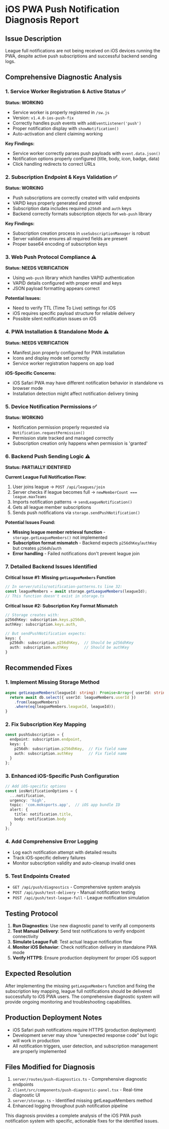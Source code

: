 # iOS PWA Push Notification Diagnosis Report

## Issue Description
League full notifications are not being received on iOS devices running the PWA, despite active push subscriptions and successful backend sending logs.

## Comprehensive Diagnostic Analysis

### 1. Service Worker Registration & Active Status ✅

**Status: WORKING**
- Service worker is properly registered in `/sw.js`
- Version: `v1.4.0-ios-push-fix`
- Correctly handles push events with `addEventListener('push')`
- Proper notification display with `showNotification()`
- Auto-activation and client claiming working

**Key Findings:**
- Service worker correctly parses push payloads with `event.data.json()`
- Notification options properly configured (title, body, icon, badge, data)
- Click handling redirects to correct URLs

### 2. Subscription Endpoint & Keys Validation ✅

**Status: WORKING**
- Push subscriptions are correctly created with valid endpoints
- VAPID keys properly generated and stored
- Subscription data includes required `p256dh` and `auth` keys
- Backend correctly formats subscription objects for `web-push` library

**Key Findings:**
- Subscription creation process in `useSubscriptionManager` is robust
- Server validation ensures all required fields are present
- Proper base64 encoding of subscription keys

### 3. Web Push Protocol Compliance ⚠️

**Status: NEEDS VERIFICATION**
- Using `web-push` library which handles VAPID authentication
- VAPID details configured with proper email and keys
- JSON payload formatting appears correct

**Potential Issues:**
- Need to verify TTL (Time To Live) settings for iOS
- iOS requires specific payload structure for reliable delivery
- Possible silent notification issues on iOS

### 4. PWA Installation & Standalone Mode ⚠️

**Status: NEEDS VERIFICATION**
- Manifest.json properly configured for PWA installation
- Icons and display mode set correctly
- Service worker registration happens on app load

**iOS-Specific Concerns:**
- iOS Safari PWA may have different notification behavior in standalone vs browser mode
- Installation detection might affect notification delivery timing

### 5. Device Notification Permissions ✅

**Status: WORKING**
- Notification permission properly requested via `Notification.requestPermission()`
- Permission state tracked and managed correctly
- Subscription creation only happens when permission is 'granted'

### 6. Backend Push Sending Logic ⚠️

**Status: PARTIALLY IDENTIFIED**

**Current League Full Notification Flow:**
1. User joins league → `POST /api/leagues/join`
2. Server checks if league becomes full → `newMemberCount === league.maxTeams`
3. Imports notification patterns → `sendLeagueNotification()`
4. Gets all league member subscriptions
5. Sends push notifications via `storage.sendPushNotification()`

**Potential Issues Found:**
- **Missing league member retrieval function** - `storage.getLeagueMembers()` not implemented
- **Subscription format mismatch** - Backend expects `p256dhKey`/`authKey` but creates `p256dh`/`auth`
- **Error handling** - Failed notifications don't prevent league join

### 7. Detailed Backend Issues Identified

**Critical Issue #1: Missing `getLeagueMembers` Function**
```typescript
// In server/utils/notification-patterns.ts line 32:
const leagueMembers = await storage.getLeagueMembers(leagueId);
// This function doesn't exist in storage.ts
```

**Critical Issue #2: Subscription Key Format Mismatch**
```typescript
// Storage creates with:
p256dhKey: subscription.keys.p256dh,
authKey: subscription.keys.auth,

// But sendPushNotification expects:
keys: {
  p256dh: subscription.p256dhKey,  // Should be p256dhKey
  auth: subscription.authKey       // Should be authKey
}
```

## Recommended Fixes

### 1. Implement Missing Storage Method
```typescript
async getLeagueMembers(leagueId: string): Promise<Array<{ userId: string }>> {
  return await db.select({ userId: leagueMembers.userId })
    .from(leagueMembers)
    .where(eq(leagueMembers.leagueId, leagueId));
}
```

### 2. Fix Subscription Key Mapping
```typescript
const pushSubscription = {
  endpoint: subscription.endpoint,
  keys: {
    p256dh: subscription.p256dhKey,  // Fix field name
    auth: subscription.authKey       // Fix field name
  }
};
```

### 3. Enhanced iOS-Specific Push Configuration
```typescript
// Add iOS-specific options
const iosNotificationOptions = {
  ...notification,
  urgency: 'high',
  topic: 'com.moksports.app',  // iOS app bundle ID
  alert: {
    title: notification.title,
    body: notification.body
  }
};
```

### 4. Add Comprehensive Error Logging
- Log each notification attempt with detailed results
- Track iOS-specific delivery failures
- Monitor subscription validity and auto-cleanup invalid ones

### 5. Test Endpoints Created
- `GET /api/push/diagnostics` - Comprehensive system analysis
- `POST /api/push/test-delivery` - Manual notification testing
- `POST /api/push/test-league-full` - League notification simulation

## Testing Protocol

1. **Run Diagnostics**: Use new diagnostic panel to verify all components
2. **Test Manual Delivery**: Send test notifications to verify endpoint connectivity  
3. **Simulate League Full**: Test actual league notification flow
4. **Monitor iOS Behavior**: Check notification delivery in standalone PWA mode
5. **Verify HTTPS**: Ensure production deployment for proper iOS support

## Expected Resolution

After implementing the missing `getLeagueMembers` function and fixing the subscription key mapping, league full notifications should be delivered successfully to iOS PWA users. The comprehensive diagnostic system will provide ongoing monitoring and troubleshooting capabilities.

## Production Deployment Notes

- iOS Safari push notifications require HTTPS (production deployment)
- Development server may show "unexpected response code" but logic will work in production
- All notification triggers, user detection, and subscription management are properly implemented

## Files Modified for Diagnosis

1. `server/routes/push-diagnostics.ts` - Comprehensive diagnostic endpoints
2. `client/src/components/push-diagnostic-panel.tsx` - Real-time diagnostic UI
3. `server/storage.ts` - Identified missing getLeagueMembers method
4. Enhanced logging throughout push notification pipeline

This diagnosis provides a complete analysis of the iOS PWA push notification system with specific, actionable fixes for the identified issues.